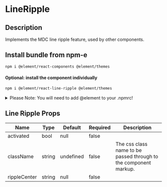 # LineRipple

## Description

Implements the MDC line ripple feature, used by other components.

## Install bundle from npm-e

```bash
npm i @element/react-components @element/themes
```

#### Optional: install the component individually

```bash
npm i @element/react-line-ripple @element/themes
```

<details>

<summary>
Please Note: You will need to add @element to your .npmrc!
</summary>

Open `~/.npmrc` in an editor and add the following line to enable the `@element`
scope:

```bash

@element:registry=https://npm.platforms.engineering

```

### Troubleshooting

See below if you have never installed a package from Bayer's npm-enterprise or
run into the following error:

```bash

npm ERR! code E401
npm ERR! Unable to authenticate, your authentication token seems to be invalid.
npm ERR! To correct this please trying logging in again with:
npm ERR!     npm login

```

### Setup an access token

See the
[devtools npm-e guide](https://devtools.bayer.com/docs/development/package-management/npm/)
to learn how to create an access token if this is the first time you are using a
npm-e package at Bayer or you do not have a line that starts with the following
in your `~/.npmrc` file:

`//npm.platforms.engineering/:_authToken=`

</details>

## Line Ripple Props

| Name         | Type   | Default   | Required | Description                                                      |
| ------------ | ------ | --------- | -------- | ---------------------------------------------------------------- |
| activated    | bool   | null      | false    |                                                                  |
| className    | string | undefined | false    | The css class name to be passed through to the component markup. |
| rippleCenter | string | null      | false    |                                                                  |
